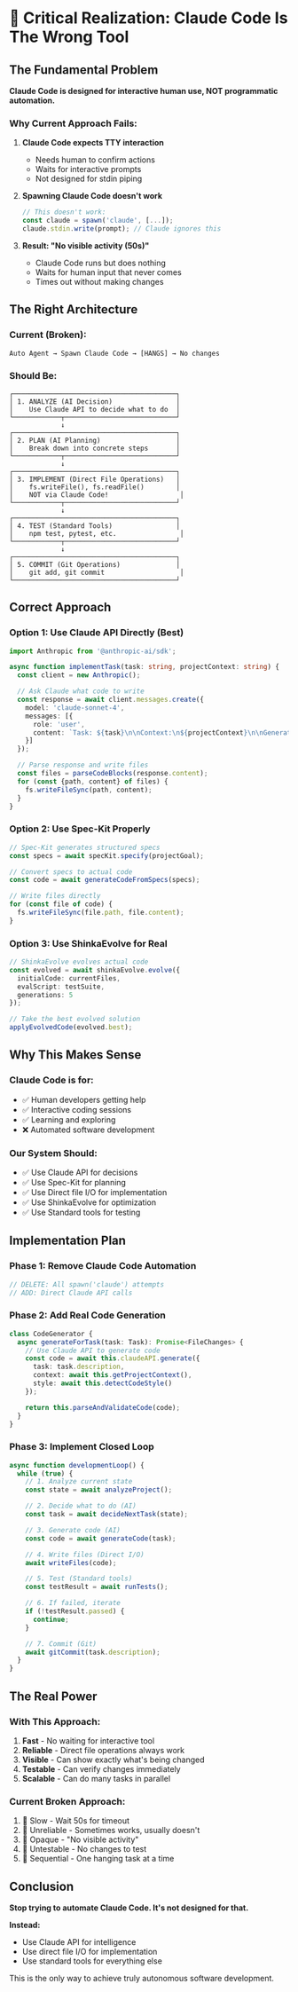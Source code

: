 # 🚨 Critical Realization: Claude Code Is The Wrong Tool

## The Fundamental Problem

**Claude Code is designed for interactive human use, NOT programmatic automation.**

### Why Current Approach Fails:

1. **Claude Code expects TTY interaction**
   - Needs human to confirm actions
   - Waits for interactive prompts
   - Not designed for stdin piping

2. **Spawning Claude Code doesn't work**
   ```typescript
   // This doesn't work:
   const claude = spawn('claude', [...]);
   claude.stdin.write(prompt); // Claude ignores this
   ```

3. **Result: "No visible activity (50s)"**
   - Claude Code runs but does nothing
   - Waits for human input that never comes
   - Times out without making changes

## The Right Architecture

### Current (Broken):
```
Auto Agent → Spawn Claude Code → [HANGS] → No changes
```

### Should Be:
```
┌─────────────────────────────────────────┐
│ 1. ANALYZE (AI Decision)                │
│    Use Claude API to decide what to do  │
└────────────┬────────────────────────────┘
             ↓
┌─────────────────────────────────────────┐
│ 2. PLAN (AI Planning)                   │
│    Break down into concrete steps       │
└────────────┬────────────────────────────┘
             ↓
┌─────────────────────────────────────────┐
│ 3. IMPLEMENT (Direct File Operations)   │
│    fs.writeFile(), fs.readFile()        │
│    NOT via Claude Code!                  │
└────────────┬────────────────────────────┘
             ↓
┌─────────────────────────────────────────┐
│ 4. TEST (Standard Tools)                │
│    npm test, pytest, etc.                │
└────────────┬────────────────────────────┘
             ↓
┌─────────────────────────────────────────┐
│ 5. COMMIT (Git Operations)              │
│    git add, git commit                   │
└─────────────────────────────────────────┘
```

## Correct Approach

### Option 1: Use Claude API Directly (Best)
```typescript
import Anthropic from '@anthropic-ai/sdk';

async function implementTask(task: string, projectContext: string) {
  const client = new Anthropic();

  // Ask Claude what code to write
  const response = await client.messages.create({
    model: 'claude-sonnet-4',
    messages: [{
      role: 'user',
      content: `Task: ${task}\n\nContext:\n${projectContext}\n\nGenerate the code files needed.`
    }]
  });

  // Parse response and write files
  const files = parseCodeBlocks(response.content);
  for (const {path, content} of files) {
    fs.writeFileSync(path, content);
  }
}
```

### Option 2: Use Spec-Kit Properly
```typescript
// Spec-Kit generates structured specs
const specs = await specKit.specify(projectGoal);

// Convert specs to actual code
const code = await generateCodeFromSpecs(specs);

// Write files directly
for (const file of code) {
  fs.writeFileSync(file.path, file.content);
}
```

### Option 3: Use ShinkaEvolve for Real
```typescript
// ShinkaEvolve evolves actual code
const evolved = await shinkaEvolve.evolve({
  initialCode: currentFiles,
  evalScript: testSuite,
  generations: 5
});

// Take the best evolved solution
applyEvolvedCode(evolved.best);
```

## Why This Makes Sense

### Claude Code is for:
- ✅ Human developers getting help
- ✅ Interactive coding sessions
- ✅ Learning and exploring
- ❌ Automated software development

### Our System Should:
- ✅ Use Claude API for decisions
- ✅ Use Spec-Kit for planning
- ✅ Use Direct file I/O for implementation
- ✅ Use ShinkaEvolve for optimization
- ✅ Use Standard tools for testing

## Implementation Plan

### Phase 1: Remove Claude Code Automation
```typescript
// DELETE: All spawn('claude') attempts
// ADD: Direct Claude API calls
```

### Phase 2: Add Real Code Generation
```typescript
class CodeGenerator {
  async generateForTask(task: Task): Promise<FileChanges> {
    // Use Claude API to generate code
    const code = await this.claudeAPI.generate({
      task: task.description,
      context: await this.getProjectContext(),
      style: await this.detectCodeStyle()
    });

    return this.parseAndValidateCode(code);
  }
}
```

### Phase 3: Implement Closed Loop
```typescript
async function developmentLoop() {
  while (true) {
    // 1. Analyze current state
    const state = await analyzeProject();

    // 2. Decide what to do (AI)
    const task = await decideNextTask(state);

    // 3. Generate code (AI)
    const code = await generateCode(task);

    // 4. Write files (Direct I/O)
    await writeFiles(code);

    // 5. Test (Standard tools)
    const testResult = await runTests();

    // 6. If failed, iterate
    if (!testResult.passed) {
      continue;
    }

    // 7. Commit (Git)
    await gitCommit(task.description);
  }
}
```

## The Real Power

### With This Approach:
1. **Fast** - No waiting for interactive tool
2. **Reliable** - Direct file operations always work
3. **Visible** - Can show exactly what's being changed
4. **Testable** - Can verify changes immediately
5. **Scalable** - Can do many tasks in parallel

### Current Broken Approach:
1. 🔴 Slow - Wait 50s for timeout
2. 🔴 Unreliable - Sometimes works, usually doesn't
3. 🔴 Opaque - "No visible activity"
4. 🔴 Untestable - No changes to test
5. 🔴 Sequential - One hanging task at a time

## Conclusion

**Stop trying to automate Claude Code. It's not designed for that.**

**Instead:**
- Use Claude API for intelligence
- Use direct file I/O for implementation
- Use standard tools for everything else

This is the only way to achieve truly autonomous software development.
